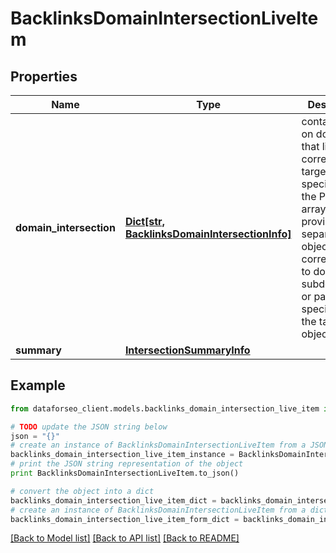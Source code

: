 # BacklinksDomainIntersectionLiveItem


## Properties

Name | Type | Description | Notes
------------ | ------------- | ------------- | -------------
**domain_intersection** | [**Dict[str, BacklinksDomainIntersectionInfo]**](BacklinksDomainIntersectionInfo.md) | contains data on domains that link to the corresponding targets specified in the POST array data is provided in separate objects corresponding to domains, subdomains or pages specified in the targets object | [optional] 
**summary** | [**IntersectionSummaryInfo**](IntersectionSummaryInfo.md) |  | [optional] 

## Example

```python
from dataforseo_client.models.backlinks_domain_intersection_live_item import BacklinksDomainIntersectionLiveItem

# TODO update the JSON string below
json = "{}"
# create an instance of BacklinksDomainIntersectionLiveItem from a JSON string
backlinks_domain_intersection_live_item_instance = BacklinksDomainIntersectionLiveItem.from_json(json)
# print the JSON string representation of the object
print BacklinksDomainIntersectionLiveItem.to_json()

# convert the object into a dict
backlinks_domain_intersection_live_item_dict = backlinks_domain_intersection_live_item_instance.to_dict()
# create an instance of BacklinksDomainIntersectionLiveItem from a dict
backlinks_domain_intersection_live_item_form_dict = backlinks_domain_intersection_live_item.from_dict(backlinks_domain_intersection_live_item_dict)
```
[[Back to Model list]](../README.md#documentation-for-models) [[Back to API list]](../README.md#documentation-for-api-endpoints) [[Back to README]](../README.md)


